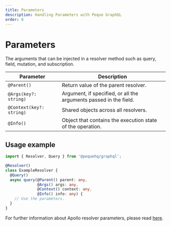 ```yaml
---
title: Parameters
description: Handling Parameters with Peque GraphQL
order: 6
---
```


# Parameters

The arguments that can be injected in a resolver method such as query, field, mutation, and subscription.

| Parameter                | Description                                                       |
|--------------------------|-------------------------------------------------------------------|
| `@Parent()`              | Return value of the parent resolver.                              |
| `@Args(key?: string)`    | Argument, if specified, or all the arguments passed in the field. |
| `@Context(key?: string)` | Shared objects across all resolvers.                              |
| `@Info()`                | Object that contains the execution state of the operation.        |

## Usage example

```typescript
import { Resolver, Query } from '@pequehq/graphql';

@Resolver()
class ExampleResolver {
  @Query()
  async query(@Parent() parent: any,
              @Args() args: any,
              @Context() context: any,
              @Info() info: any) {
    // Use the parameters.
  }
}
```

For further information about Apollo resolver parameters, please read [here](https://www.apollographql.com/docs/apollo-server/data/resolvers/#resolver-arguments).
